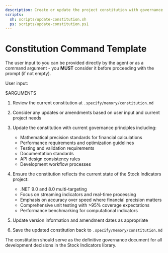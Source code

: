 ```yaml
---
description: Create or update the project constitution with governance principles and standards.
scripts:
  sh: scripts/update-constitution.sh
  ps: scripts/update-constitution.ps1
---
```


# Constitution Command Template

The user input to you can be provided directly by the agent or as a command argument - you **MUST** consider it before proceeding with the prompt (if not empty).

User input:

$ARGUMENTS

1. Review the current constitution at `.specify/memory/constitution.md`
2. Consider any updates or amendments based on user input and current project needs
3. Update the constitution with current governance principles including:
   - Mathematical precision standards for financial calculations
   - Performance requirements and optimization guidelines
   - Testing and validation requirements
   - Documentation standards
   - API design consistency rules
   - Development workflow processes

4. Ensure the constitution reflects the current state of the Stock Indicators project:
   - .NET 9.0 and 8.0 multi-targeting
   - Focus on streaming indicators and real-time processing
   - Emphasis on accuracy over speed where financial precision matters
   - Comprehensive unit testing with >95% coverage expectations
   - Performance benchmarking for computational indicators

5. Update version information and amendment dates as appropriate
6. Save the updated constitution back to `.specify/memory/constitution.md`

The constitution should serve as the definitive governance document for all development decisions in the Stock Indicators library.
